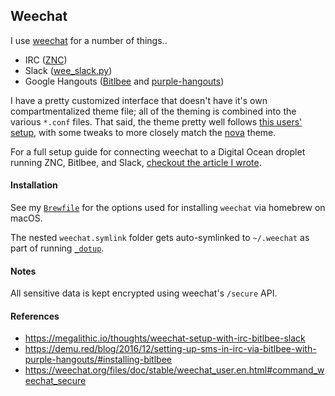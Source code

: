 ## Weechat

I use [weechat](https://weechat.org/) for a number of things..

- IRC ([ZNC](https://wiki.znc.in/ZNC))
- Slack ([wee_slack.py](https://github.com/wee-slack/wee-slack))
- Google Hangouts ([Bitlbee](https://www.bitlbee.org/) and [purple-hangouts](https://bitbucket.org/EionRobb/purple-hangouts/overview))

I have a pretty customized interface that doesn't have it's own compartmentalized theme file; all of the theming is combined into the various `*.conf` files. That said, the theme pretty well follows [this users' setup](https://gist.github.com/pascalpoitras/8406501), with some tweaks to more closely match the [nova](https://trevordmiller.com/projects/nova) theme.

For a full setup guide for connecting weechat to a Digital Ocean droplet running ZNC, Bitlbee, and Slack, [checkout the article I wrote](https://megalithic.io/thoughts/weechat-setup-with-irc-bitlbee-slack).

#### Installation

See my [`Brewfile`](https://github.com/megalithic/dotfiles/blob/master/homebrew/Brewfile)
for the options used for installing `weechat` via homebrew on macOS.

The nested `weechat.symlink` folder gets auto-symlinked to `~/.weechat` as part
of running [`_dotup`](https://github.com/megalithic/dotfiles/blob/master/bin/_dotup).


#### Notes

All sensitive data is kept encrypted using weechat's `/secure` API.

#### References

- https://megalithic.io/thoughts/weechat-setup-with-irc-bitlbee-slack
- https://demu.red/blog/2016/12/setting-up-sms-in-irc-via-bitlbee-with-purple-hangouts/#installing-bitlbee
- https://weechat.org/files/doc/stable/weechat_user.en.html#command_weechat_secure
